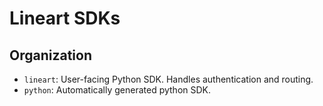# Lineart SDKs

## Organization

- `lineart`: User-facing Python SDK. Handles authentication and routing.
- `python`: Automatically generated python SDK.